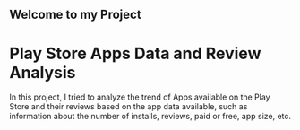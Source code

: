 ## Welcome to my Project
# Play Store Apps Data and Review Analysis

In this project, I tried to analyze the trend of Apps available on the Play Store and their reviews based on the app data available, 
such as information about the number of installs, reviews, paid or free, app size, etc.
